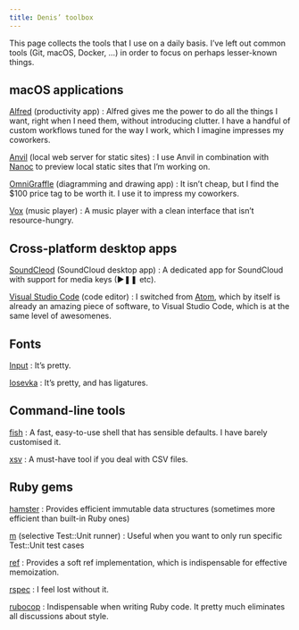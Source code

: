 ```yaml
---
title: Denis’ toolbox
---
```


This page collects the tools that I use on a daily basis. I’ve left out common tools (Git, macOS, Docker, …) in order to focus on perhaps lesser-known things.

## macOS applications

[Alfred](https://www.alfredapp.com/) (productivity app)
: Alfred gives me the power to do all the things I want, right when I need them, without introducing clutter. I have a handful of custom workflows tuned for the way I work, which I imagine impresses my coworkers.

[Anvil](https://anvilformac.com/) (local web server for static sites)
: I use Anvil in combination with [Nanoc](https://nanoc.ws/) to preview local static sites that I’m working on.

[OmniGraffle](https://www.omnigroup.com/omnigraffle/) (diagramming and drawing app)
: It isn’t cheap, but I find the $100 price tag to be worth it. I use it to impress my coworkers.

[Vox](https://vox.rocks/mac-music-player) (music player)
: A music player with a clean interface that isn’t resource-hungry.

## Cross-platform desktop apps

[SoundCleod](https://github.com/salomvary/soundcleod) (SoundCloud desktop app)
: A dedicated app for SoundCloud with support for media keys (▶❚❚ etc).

[Visual Studio Code](https://code.visualstudio.com/) (code editor)
: I switched from [Atom](https://atom.io/), which by itself is already an amazing piece of software, to Visual Studio Code, which is at the same level of awesomenes.

## Fonts

[Input](http://input.fontbureau.com/)
: It’s pretty.

[Iosevka](https://be5invis.github.io/Iosevka/)
: It’s pretty, and has ligatures.

## Command-line tools

[fish](https://fishshell.com/)
: A fast, easy-to-use shell that has sensible defaults. I have barely customised it.

[xsv](https://github.com/BurntSushi/xsv)
: A must-have tool if you deal with CSV files.

## Ruby gems

[hamster](https://github.com/hamstergem/hamster)
: Provides efficient immutable data structures (sometimes more efficient than built-in Ruby ones)

[m](https://github.com/qrush/m) (selective Test::Unit runner)
: Useful when you want to only run specific Test::Unit test cases

[ref](https://github.com/ruby-concurrency/ref)
: Provides a soft ref implementation, which is indispensable for effective memoization.

[rspec](http://rspec.info/)
: I feel lost without it.

[rubocop](http://rubocop.readthedocs.io/)
: Indispensable when writing Ruby code. It pretty much eliminates all discussions about style.
